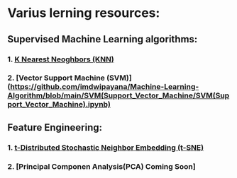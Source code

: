 # Varius lerning resources:
## Supervised Machine Learning algorithms:
### 1. [K Nearest Neoghbors (KNN)](https://github.com/imdwipayana/Machine-Learning-Algorithm/blob/main/KNN(K-NearestNeighbors)/KNN(K-NearestNeighbors).ipynb)
### 2. [Vector Support Machine (SVM)](https://github.com/imdwipayana/Machine-Learning-Algorithm/blob/main/SVM(Support_Vector_Machine/SVM(Support_Vector_Machine).ipynb)

## Feature Engineering:
### 1. [t-Distributed Stochastic Neighbor Embedding (t-SNE)](https://github.com/imdwipayana/Machine-Learning-Algorithm/blob/main/tSNE/tSNE.ipynb)
### 2. [Principal Componen Analysis(PCA) Coming Soon]
